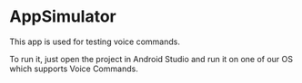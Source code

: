 # AppSimulator

This app is used for testing voice commands.

To run it, just open the project in Android Studio and run it on one of our OS which supports Voice Commands.
